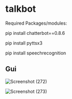 # talkbot

Required Packages/modules:

pip install chatterbot==0.8.6 

pip install pyttsx3 

pip install speechrecognition

## Gui
![Screenshot (272)](https://user-images.githubusercontent.com/31856332/119124629-7fd7da00-ba4e-11eb-82c3-0c43eca1226e.png)

![Screenshot (273)](https://user-images.githubusercontent.com/31856332/119152004-888bd880-ba6d-11eb-9bab-8d1bd505dad0.png)
